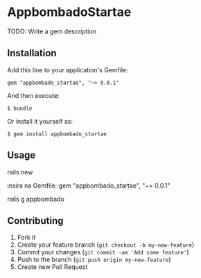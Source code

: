 # AppbombadoStartae

TODO: Write a gem description

## Installation

Add this line to your application's Gemfile:

    gem "appbombado_startae", "~> 0.0.1"

And then execute:

    $ bundle

Or install it yourself as:

    $ gem install appbombado_startae

## Usage

  rails new <nomedoapp>

  insira na Gemfile:
      gem "appbombado_startae", "~> 0.0.1"

  rails g appbombado

## Contributing

1. Fork it
2. Create your feature branch (`git checkout -b my-new-feature`)
3. Commit your changes (`git commit -am 'Add some feature'`)
4. Push to the branch (`git push origin my-new-feature`)
5. Create new Pull Request
